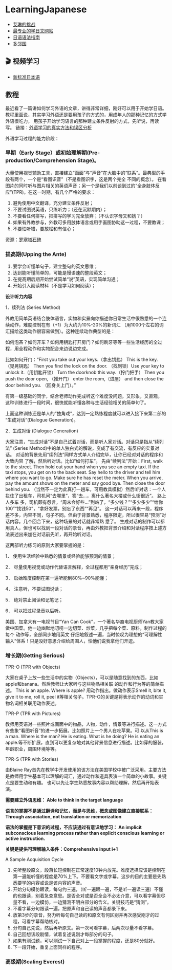 # LearningJapanese

- [艾琳的挑战](https://www.erin.ne.jp/zh/)
- [最专业的学日文网站](https://www.jpmarumaru.com/tw/index.asp)
- [日语语法指南](https://res.wokanxing.info/jpgramma/)
- [多邻国](https://www.duolingo.com/)

## 🎬 视频学习

- [新标准日本语](https://www.youtube.com/channel/UCk5F0oYYOL80foRG8ixfH1g/playlists)

## 教程

最近看了一篇讲如何学习外语的文章，讲得非常详细，刚好可以用于开始学日语。
教程里面说，其实学习外语还是要用孩子的方式的，用成年人的那种记忆的方式学外语很吃力，
用孩子开始学习语言的那种建立条件反射的方式，先听说，再读写。
链接：[外语学习的真实方法和误区分析](http://blog.jobbole.com/21279/)

外语学习过程的能力阶段：

### 早期（Early Stage）或初始理解期(Pre-production/Comprehension Stage)。

大量使用视觉辅助工具，直接建立“画面”与“声音”在大脑中的“联系”。最典型的手段有两个，一个是“看图识音”（不是看图识字，这是两个完全 不同的概念）。
在看图片的同时听与图片相关的英语声音；另一个是我们以前谈到过的“全身肢体反应”(TPR)。在这一时期，有几个严格的要求：

1. 避免使用中文翻译，充分建立条件反射；
2. 不要试图说英语，只练听力；（还在沉默期内）；
3. 不要看任何拼写，把拼写的学习完全放弃；（不认识字母又和妨？）
4. 如果有外教参与，外教可多用肢体语言或用手画图协助这一过程，不要教课；
5. 不要怕听错，要放松和有信心；

资源：[罗塞塔石碑](https://www.douban.com/group/topic/27047388/)

### 提高期(Upping the Ante)

1. 要学会听懂单句子，建立整句的英文思维；
2. 达到能听懂简单的，可能是慢语速的整段英文；
3. 在提高期后期开始尝试简单“说”英语，实现简单沟通；
4. 开始引入阅读材料（不是学习如何阅读）；

**设计听力内容**

1．续列法 (Series Method)

外教用简单英语结合肢体语言，实物和实景向你描述你日常生活中很熟悉的一个连续动作，难度控制在有（+1）为大约为10%-20%的新词汇
（用1000个左右的词汇描绘这类动作很容易做到）。这种连续动作典型的是：

如何泡茶？如何开车？如何用钥匙打开房门？如何刷牙等等一些生活经历的全过程，用全程动作和实物配合来边说边完成。

比如如何开门：“First you take out your keys.（拿出钥匙） This is the key.（晃晃钥匙） Then you find the lock on the door. 
（找到锁）Use your key to unlock it.（用钥匙开锁） Turn the doorknob this way.（拧门把手） Then you push the door open,
（推开门） enter the room,（进屋） and then close the door behind you. （回身关上门）。”

有第一级基础的同学，结合老师动作完成听这个难度没问题。又形象，又直观。
这种训练进行一段时间，很快就能听懂各种与生活经验相关的简单句了。

上面这种训练还是单人的“独角戏”，达到一定熟练程度就可以进入接下来第二部的 “生成对话”(Dialogue Generation)。

2．生成对话 (Dialogue Generation)

大家注意，“生成对话”不是自己试着对话，而是听人家对话。对话只是指从“续列法” (Series Method)中的单人独白式的解说，变成了有交流，有反应的实景对话。
对话的背景先用“续列法”同样方式单人介绍完毕，让你已经对对话的程序和大致内容 了解，然后听对话。比如“如何打车”。
先由“续列法”开始：First, walk to the street. Then hold out your hand when you see an empty taxi. If the taxi stops, 
you get on to the back seat. Say hello to the driver and tell him where you want to go. Make sure he has reset the meter. 
When you arrive, pay the amount shows on the meter and say good bye. Then close the door behind you. 
（当然不一定为此真打一趟车，可用教具模拟）然后听对话：一个人拦住了出租车，司机问“去哪里”，答“去…，离什么著名大楼或什么街很近”。
路上人多车 多，司机颇有怨言，“周末会好些…”到站了，“多少钱？”“多少多少”“给你100”“找钱50”，“拿好发票，别忘了东西”“再见”。 
这一对话可以再来一段，程序差不多，内容不同，句子不同。但由于背景熟悉，程序限定，所以很容易“预测”对话内容。几个回合下来，这种场景的对话就非常熟 悉了。
生成对话的制作可以都用真人，但也可以找到一段对话的录音，再由外教把背景介绍和对话程序按上述方法表述出来加在对话前先听，再开始听对话。

这两部听力练习的原则大家要掌握的是：

1． 使用生活经验中熟悉的情景或经验能够预测的情景；

2． 尽量使用视觉或动作代替语言解释，全过程都用“亲身经历”完成；

3． 启始难度控制在第一遍听能到80%~90%能懂；

4． 注意听，不要试图说话；

5． 绝对禁止阅读和记笔记；

6． 可以把过程录音以后听。

美国、加拿大有一电视节目“Yan Can Cook”，一个著名华裔电视厨师Yan教大家做中国菜。他一边幽默地叨唠一边切菜、炒菜，几乎把每个菜、原料，制作过程的每个
动作等，全部同步地用英文 仔细地叙述一遍，当时惊叹为理想的“可理解性输入”体系！只是没好意思介绍给周围人，怕他们说我拿他们开逗。

### 增长期(Getting Serious)

TPR-O (TPR with Objects)

大家在桌子上放一些生活中的实物（Objects），可以是随意找到的东西，比如apple和banana。然后教师让大家听与这些物品相关联 的动作和行为等的简单描述。 
This is an apple. Where is apple? 用动作指出。做动作表示Smell it, bite it, give it to me, roll it, peel it等相关句子。TPR-O的关键是将表示动作的动词和实物名词相关联用动作表述。

TPR-P (TPR with Pictures)

教师用英语对一些照片或画面中的物品，人物，动作，情景等进行描述。这一方式有些象“看图听音”的进一步拓展。比如照片上一个男人在吃苹果。可 以从This is a man. 
Where is the man? He is eating. What is he doing? He is eating an apple.等不断扩展，直到可以更复杂地对其他背景信息进行描述。比如穿的服装，年龄职业，周围环境等等。

TPR-S (TPR with Stories)

由Blaine Ray首先在教学中开发使用的该方法在美国学校中被广泛采用。主要方法是教师用学生基本可以理解的词汇，通过动作和道具表演一个简单的小故事。关键点是要生动和有趣。
也可以先让学生熟悉故事内容以帮助理解，然后再开始表演。

**需要建立外语思维： Able to think in the target language**

**语言的掌握不是通过翻译和记忆，而是与思维，概念或图像建立直接联系：Through association, not translation or memorization**

**语法的掌握是下意识的过程，不应该通过有意识地学习： An implicit subconscious learning process rather than explicit conscious learning or active instruction.**

**关键是提供可理解输入条件：Comprehensive input i+1**

A Sample Acquisition Cycle

1. 先听整段原文，段落长短控制在正常速度10钟内放完。难度选择应该是控制在第一遍能听懂的程度是70%上下。不要看文字或字幕。这步的目的主要是先熟悉要学的内容或说是该内容的声音。
2. 开始分句模仿跟读，每句约三遍，（听一遍跟一遍，不是听一遍读三遍）不懂的也跟读，别着急查意思。是否全对或是否全会不必太介意，可以看字幕但尽量不看，一边模仿，一边猜测不明白部分的含义。关键技巧是“猜测”。
3. 不看字幕分句跟读一遍，把原声和自己读的声音都录下来。
4. 放第3步的录音，努力听每句自己读的和原文有何区别并再次感受刚才的过程，可看字幕帮助核对。
5. 分句自己先说，然后再听原文。第一次可看字幕，后两次尽量不看字幕。
6. 自己回想该段剧情，试着复述说刚才每部分的句子。
7. 如果有测试题，可以测试一下自己对上一段掌握的程度，还是80分就好。
8. 下一段开始，重复上面同样的程序。

### 高级期(Scaling Everest)
